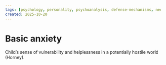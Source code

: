 ```yaml
---
tags: [psychology, personality, psychoanalysis, defense-mechanisms, neo-freudians, social-cognitive, traits, big-five, assessment, mbti]
created: 2025-10-20
---
```

# Basic anxiety

Child’s sense of vulnerability and helplessness in a potentially hostile world (Horney).
